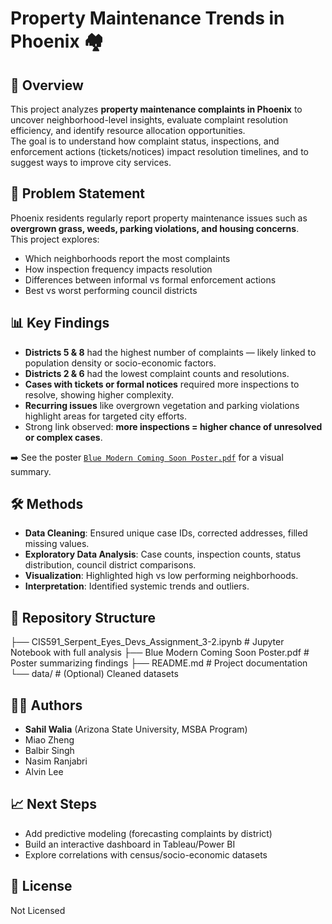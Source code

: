 # Property Maintenance Trends in Phoenix 🏘️

## 📌 Overview
This project analyzes **property maintenance complaints in Phoenix** to uncover neighborhood-level insights, evaluate complaint resolution efficiency, and identify resource allocation opportunities.  
The goal is to understand how complaint status, inspections, and enforcement actions (tickets/notices) impact resolution timelines, and to suggest ways to improve city services.

## 🎯 Problem Statement
Phoenix residents regularly report property maintenance issues such as **overgrown grass, weeds, parking violations, and housing concerns**.  
This project explores:
- Which neighborhoods report the most complaints
- How inspection frequency impacts resolution
- Differences between informal vs formal enforcement actions
- Best vs worst performing council districts

## 📊 Key Findings
- **Districts 5 & 8** had the highest number of complaints — likely linked to population density or socio-economic factors.  
- **Districts 2 & 6** had the lowest complaint counts and resolutions.  
- **Cases with tickets or formal notices** required more inspections to resolve, showing higher complexity.  
- **Recurring issues** like overgrown vegetation and parking violations highlight areas for targeted city efforts.  
- Strong link observed: **more inspections = higher chance of unresolved or complex cases**.  

➡️ See the poster [`Blue Modern Coming Soon Poster.pdf`](./Blue%20Modern%20Coming%20Soon%20Poster.pdf) for a visual summary.

## 🛠️ Methods
- **Data Cleaning**: Ensured unique case IDs, corrected addresses, filled missing values.  
- **Exploratory Data Analysis**: Case counts, inspection counts, status distribution, council district comparisons.  
- **Visualization**: Highlighted high vs low performing neighborhoods.  
- **Interpretation**: Identified systemic trends and outliers.  

## 📂 Repository Structure
├── CIS591_Serpent_Eyes_Devs_Assignment_3-2.ipynb   # Jupyter Notebook with full analysis
├── Blue Modern Coming Soon Poster.pdf              # Poster summarizing findings
├── README.md                                       # Project documentation
└── data/                                           # (Optional) Cleaned datasets

## 👩‍💻 Authors
- **Sahil Walia** (Arizona State University, MSBA Program)  
- Miao Zheng  
- Balbir Singh  
- Nasim Ranjabri  
- Alvin Lee  

## 📈 Next Steps
- Add predictive modeling (forecasting complaints by district)  
- Build an interactive dashboard in Tableau/Power BI  
- Explore correlations with census/socio-economic datasets  

## 📜 License
Not Licensed
